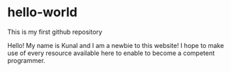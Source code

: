 # hello-world
This is my first github repository

Hello!
My name is Kunal and I am a newbie to this website! I hope to make use of every resource available here to enable to become a competent programmer.
